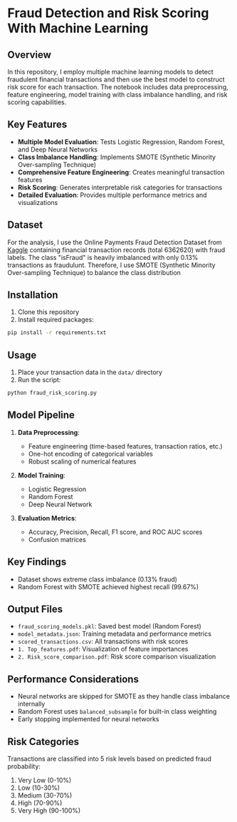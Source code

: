 # Fraud Detection and Risk Scoring With Machine Learning

## Overview
In this repository, I employ multiple machine learning models to detect fraudulent financial transactions and then use the best model to construct risk score for each transaction. The notebook includes data preprocessing, feature engineering, model training with class imbalance handling, and risk scoring capabilities.

## Key Features
- **Multiple Model Evaluation**: Tests Logistic Regression, Random Forest, and Deep Neural Networks
- **Class Imbalance Handling**: Implements SMOTE (Synthetic Minority Over-sampling Technique)
- **Comprehensive Feature Engineering**: Creates meaningful transaction features
- **Risk Scoring**: Generates interpretable risk categories for transactions
- **Detailed Evaluation**: Provides multiple performance metrics and visualizations

## Dataset
For the analysis, I use the Online Payments Fraud Detection Dataset from [Kaggle](https://www.kaggle.com/datasets/rupakroy/online-payments-fraud-detection-dataset/data) containing financial transaction records (total 6362620) with fraud labels. The class "isFraud" is heavily imbalanced with only 0.13% transactions as fraudulunt. Therefore, I use SMOTE (Synthetic Minority Over-sampling Technique) to balance the class distribution

## Installation
1. Clone this repository
2. Install required packages:
```bash
pip install -r requirements.txt
```

## Usage
1. Place your transaction data in the `data/` directory
2. Run the script:
```python
python fraud_risk_scoring.py
```

## Model Pipeline
1. **Data Preprocessing**:
   - Feature engineering (time-based features, transaction ratios, etc.)
   - One-hot encoding of categorical variables
   - Robust scaling of numerical features

2. **Model Training**:
   - Logistic Regression
   - Random Forest
   - Deep Neural Network

3. **Evaluation Metrics**:
   - Accuracy, Precision, Recall, F1 score, and ROC AUC scores
   - Confusion matrices

## Key Findings
- Dataset shows extreme class imbalance (0.13% fraud)
- Random Forest with SMOTE achieved highest recall (99.67%)

## Output Files
- `fraud_scoring_models.pkl`: Saved best model (Random Forest)
- `model_metadata.json`: Training metadata and performance metrics
- `scored_transactions.csv`: All transactions with risk scores
- `1. Top_features.pdf`: Visualization of feature importances
- `2. Risk_score_comparison.pdf`: Risk score comparison visualization


## Performance Considerations
- Neural networks are skipped for SMOTE as they handle class imbalance internally
- Random Forest uses `balanced_subsample` for built-in class weighting
- Early stopping implemented for neural networks

## Risk Categories
Transactions are classified into 5 risk levels based on predicted fraud probability:
1. Very Low (0-10%)
2. Low (10-30%)
3. Medium (30-70%)
4. High (70-90%)
5. Very High (90-100%)

